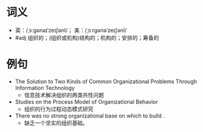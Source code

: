 # 词义
- 英：/ˌɔːɡənaɪˈzeɪʃənl/； 美：/ˌɔːrɡənəˈzeɪʃənl/
- #adj 组织的；(组织或机构)结构的；机构的；安排的；筹备的
# 例句
- The Solution to Two Kinds of Common Organizational Problems Through Information Technology
	- 信息技术解决组织的两类共性问题
- Studies on the Process Model of Organizational Behavior
	- 组织的行为过程动态模式研究
- There was no strong organizational base on which to build .
	- 缺乏一个坚实的组织基础。
